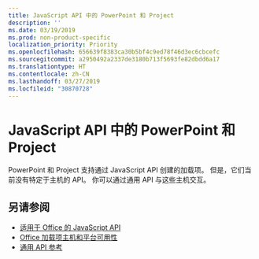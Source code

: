 ```yaml
---
title: JavaScript API 中的 PowerPoint 和 Project
description: ''
ms.date: 03/19/2019
ms.prod: non-product-specific
localization_priority: Priority
ms.openlocfilehash: 656639f8383ca30b5bf4c9ed78f46d3ec6cbcefc
ms.sourcegitcommit: a2950492a2337de3180b713f5693fe82dbdd6a17
ms.translationtype: HT
ms.contentlocale: zh-CN
ms.lasthandoff: 03/27/2019
ms.locfileid: "30870728"
---
```

# <a name="powerpoint-and-project-in-the-javascript-api"></a>JavaScript API 中的 PowerPoint 和 Project

PowerPoint 和 Project 支持通过 JavaScript API 创建的加载项。 但是，它们当前没有特定于主机的 API。 你可以通过通用 API 与这些主机交互。 

## <a name="see-also"></a>另请参阅

- [适用于 Office 的 JavaScript API](/office/dev/add-ins/reference/javascript-api-for-office)
- [Office 加载项主机和平台可用性](/office/dev/add-ins/overview/office-add-in-availability)
- [通用 API 参考](/javascript/api/overview/office)